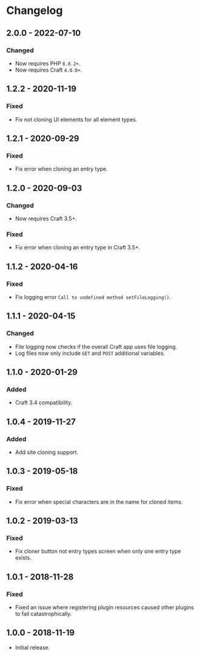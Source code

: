 # Changelog

## 2.0.0 - 2022-07-10

### Changed
- Now requires PHP `8.0.2+`.
- Now requires Craft `4.0.0+`.

## 1.2.2 - 2020-11-19

### Fixed
- Fix not cloning UI elements for all element types.

## 1.2.1 - 2020-09-29

### Fixed
- Fix error when cloning an entry type.

## 1.2.0 - 2020-09-03

### Changed
- Now requires Craft 3.5+.

### Fixed
- Fix error when cloning an entry type in Craft 3.5+.

## 1.1.2 - 2020-04-16

### Fixed
- Fix logging error `Call to undefined method setFileLogging()`.

## 1.1.1 - 2020-04-15

### Changed
- File logging now checks if the overall Craft app uses file logging.
- Log files now only include `GET` and `POST` additional variables.

## 1.1.0 - 2020-01-29

### Added
- Craft 3.4 compatibility.

## 1.0.4 - 2019-11-27

### Added
- Add site cloning support.

## 1.0.3 - 2019-05-18

### Fixed
- Fix error when special characters are in the name for cloned items.

## 1.0.2 - 2019-03-13

### Fixed
- Fix cloner button not entry types screen when only one entry type exists.

## 1.0.1 - 2018-11-28

### Fixed
- Fixed an issue where registering plugin resources caused other plugins to fail catastrophically.

## 1.0.0 - 2018-11-19

- Initial release.
